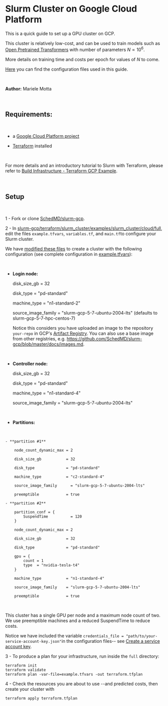 # Slurm Cluster on Google Cloud Platform


This is a quick guide to set up a GPU cluster on GCP. 

This cluster is relatively low-cost, and can be used to train models such as [Open Pretrained Transformers](https://github.com/mfmotta/open_pretrained_transformers) with number of parameters $N \propto 10^6$.


More details on training time and costs per epoch for values of $N$ to come.

[Here](https://github.com/mfmotta/slurm-gcp/tree/mm_branch/terraform/slurm_cluster/examples/slurm_cluster/cloud/full) you can find the configuration files used in this guide.

<br>

**Author:** Mariele Motta

<br>

## Requirements:
<br>

- a [Google Cloud Platform project](https://console.cloud.google.com/freetrial/)

- [Terraform](https://developer.hashicorp.com/terraform/tutorials/aws-get-started/infrastructure-as-code) installed

<br>

For more details and an introductory tutorial to Slurm with Terraform, please refer to [Build Infrastructure - Terraform GCP Example](https://developer.hashicorp.com/terraform/tutorials/gcp-get-started/google-cloud-platform-build).


<br>

## Setup

<br>

1 - Fork or clone [SchedMD/slurm-gcp](https://github.com/SchedMD/slurm-gcp).

2 - In [slurm-gcp/terraform/slurm_cluster/examples/slurm_cluster/cloud/full](https://github.com/SchedMD/slurm-gcp/tree/master/terraform/slurm_cluster/examples/slurm_cluster/cloud/full), edit the files ``example.tfvars``, ``variables.tf``, and ``main.tf``to configure your Slurm cluster.

We have [modified these files](https://github.com/mfmotta/slurm-gcp/tree/mm_branch/terraform/slurm_cluster/examples/slurm_cluster/cloud/full) to create a cluster with the following configuration (see complete configuration in [example.tfvars](https://github.com/mfmotta/slurm-gcp/blob/mm_branch/terraform/slurm_cluster/examples/slurm_cluster/cloud/full/example.tfvars)):

<br>

- **Login node:**

    disk_size_gb             = 32

    disk_type                = "pd-standard"

    machine_type             = "n1-standard-2"

    source_image_family      = "slurm-gcp-5-7-ubuntu-2004-lts" (defaults to slurm-gcp-5-7-hpc-centos-7)

    Notice this considers you have uploaded an image to the repository ``your-repo`` in GCP's [Artifact Registry](https://cloud.google.com/artifact-registry/docs/docker/pushing-and-pulling). You can also use a base image from other registries, e.g. https://github.com/SchedMD/slurm-gcp/blob/master/docs/images.md.

<br>  

- **Controller node:**

    disk_size_gb           = 32

    disk_type              = "pd-standard"

    machine_type           = "n1-standard-4"

    source_image_family    = "slurm-gcp-5-7-ubuntu-2004-lts"

<br>

- **Partitions:**
<br>

    - **partition #1** 

        node_count_dynamic_max = 2 

        disk_size_gb           = 32

        disk_type              = "pd-standard"

        machine_type           = "c2-standard-4"

        source_image_family      = "slurm-gcp-5-7-ubuntu-2004-lts"

        preemptible            = true  

    - **partition #2**

        partition_conf = {
            SuspendTime          = 120
        }

        node_count_dynamic_max = 2

        disk_size_gb           = 32

        disk_type              = "pd-standard"

        gpu = {
            count = 1
            type  = "nvidia-tesla-t4"
        }

        machine_type           = "n1-standard-4"
 
        source_image_family    = "slurm-gcp-5-7-ubuntu-2004-lts"

        preemptible            = true 

<br>

This cluster has a single GPU per node and a maximum node count of two. We use preemptible machines and a reduced SuspendTime to reduce costs.



Notice we have included the variable ``credentials_file = "path/to/your-service-account-key.json"``in the configuration files-- see [Create a service account key](https://developer.hashicorp.com/terraform/tutorials/gcp-get-started/google-cloud-platform-build#:~:text=A%20GCP%20service%20account%20key%3A%20Create%20a%20service%20account%20key).

3 - To produce a plan for your infrastructure, run inside the ``full`` directory:

```
terraform init
terraform validate
terraform plan -var-file=example.tfvars -out terraform.tfplan
```

4 - Check the resources you are about to use --and predicted costs, then create your cluster with

```
terraform apply terraform.tfplan
```
    

    
